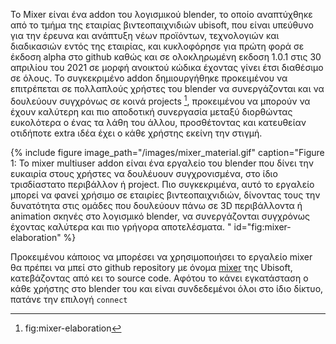 Το Mixer είναι ένα addon του λογισμικού blender, το οποίο αναπτύχθηκε από το τμήμα της εταιρίας βιντεοπαιχνιδιών ubisoft, που είναι υπεύθυνο για την έρευνα και ανάπτυξη νέων προϊόντων, τεχνολογιών και διαδικασιών εντός της εταιρίας, και κυκλοφόρησε για πρώτη φορά σε έκδοση alpha στο github καθώς και σε ολοκληρωμένη εκδοση 1.0.1 στις 30 απριλίου του 2021 σε μορφή ανοικτού κώδικα έχοντας γίνει έτσι διαθέσιμο σε όλους. Το συγκεκριμένο addon δημιουργήθηκε προκειμένου να επιτρέπεται σε πολλαπλούς χρήστες του blender να συνεργάζονται και να δουλεύουν συγχρόνως σε κοινά projects [^1], προκειμένου να μπορούν να έχουν καλύτερη και πιο αποδοτική συνεργασία μεταξύ διορθώντας ευκολότερα ο ένας τα λάθη του άλλου, προσθέτοντας και κατευθείαν οτιδήποτε extra ιδέα έχει ο κάθε χρήστης εκείνη την στιγμή.  

{% include figure image_path="/images/mixer_material.gif" caption="Figure 1: Το mixer multiuser addon είναι ένα εργαλείο του blender που δίνει την ευκαιρία στους χρήστες να δουλέυουν συγχρονισμένα, στο ίδιο τρισδίαστατο περιβάλλον ή project. Πιο συγκεκριμένα, αυτό το εργαλείο μπορεί να φανεί χρήσιμο σε εταιρίες βιντεοπαιχνιδιών, δίνοντας τους την δυνατότητα στις ομάδες που δουλεύουν πάνω σε 3D περιβάλλοντα ή animation σκηνές στο λογισμικό blender, να συνεργάζονται συγχρόνως έχοντας καλύτερα και πιο γρήγορα αποτελέσματα. " id="fig:mixer-elaboration" %}

Προκειμένου κάποιος να μπορέσει να χρησιμοποιήσει το εργαλείο mixer θα πρέπει να μπεί στο github repository με όνομα [mixer](https://github.com/ubisoft/mixer) της Ubisoft, κατεβάζοντας από κει το source code. Αφότου το κάνει εγκατάσταση ο κάθε χρήστης στο blender του και είναι συνδεδεμένοι όλοι στο ίδιο δίκτυο, πατάνε την επιλογή `connect`  

[^1]: fig:mixer-elaboration


